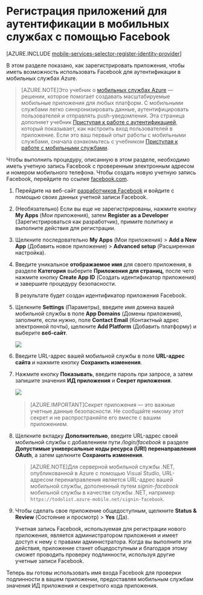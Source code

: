 <properties 
	pageTitle="Регистрация для проверки подлинности Facebook | мобильные службы Azure" 
	description="Сведения об использовании проверки подлинности в Facebook в приложении мобильных служб Azure." 
	services="mobile-services" 
	documentationCenter="" 
	authors="ggailey777" 
	manager="dwrede" 
	editor=""/>

<tags 
	ms.service="mobile-services" 
	ms.workload="mobile" 
	ms.tgt_pltfrm="na" 
	ms.devlang="multiple" 
	ms.topic="article" 
	ms.date="09/25/2015" 
	ms.author="glenga"/>

# Регистрация приложений для аутентификации в мобильных службах с помощью Facebook

[AZURE.INCLUDE [mobile-services-selector-register-identity-provider](../../includes/mobile-services-selector-register-identity-provider.md)]

В этом разделе показано, как зарегистрировать приложения, чтобы иметь возможность использовать Facebook для аутентификации в мобильных службах Azure.

>[AZURE.NOTE]Это учебник о [мобильных службах Azure] — решении, которое помогает создавать масштабируемые мобильные приложения для любых платформ. С мобильными службами легко синхронизировать данные, аутентифицировать пользователей и отправлять push-уведомления. Эта страница дополняет учебник [Приступая к работе с аутентификацией](mobile-services-ios-get-started-users.md), который показывает, как настроить вход пользователей в приложение. Если это ваш первый опыт работы с мобильными службами, сначала ознакомьтесь с учебником [Приступая к работе с мобильными службами](mobile-services-ios-get-started.md).
	
Чтобы выполнить процедуру, описанную в этом разделе, необходимо иметь учетную запись Facebook с проверенным электронным адресом и номером мобильного телефона. Чтобы создать новую учетную запись Facebook, перейдите по ссылке [facebook.com](http://go.microsoft.com/fwlink/p/?LinkId=268285).

1. Перейдите на веб-сайт [разработчиков Facebook](http://go.microsoft.com/fwlink/p/?LinkId=268285) и войдите с помощью своих данных учетной записи Facebook.

2. (Необязательно) Если вы еще не зарегистрированы, нажмите кнопку **My Apps** (Мои приложения), затем **Register as a Developer** (Зарегистрироваться как разработчик), примите политику и выполните действия для регистрации.

3. Щелкните последовательно **My Apps** (Мои приложения) > **Add a New App** (Добавить новое приложение) > **Advanced setup** (Расширенная настройка).

4. Введите уникальное **отображаемое имя** для своего приложения, в разделе **Категория** выберите **Приложения для страниц**, после чего нажмите кнопку **Create App ID** (Создать идентификатор приложения) и завершите процедуру безопасности.

	В результате будет создан идентификатор приложения Facebook.

5. Щелкните **Settings** (Параметры), введите имя домена вашей мобильной службы в поле **App Domains** (Домены приложения), заполните, если нужно, поле **Contact Email** (Контактный адрес электронной почты), щелкните **Add Platform** (Добавить платформу) и выберите **веб-сайт**.

   	![][3]

6. Введите URL-адрес вашей мобильной службы в поле **URL-адрес сайта** и нажмите кнопку **Сохранить изменения**.

7. Нажмите кнопку **Показывать**, введите пароль при запросе, а затем запишите значения **ИД приложения** и **Секрет приложения**.

   	![][5] &nbsp;
	
    >[AZURE.IMPORTANT]Секрет приложения — это важные учетные данные безопасности. Не сообщайте никому этот секрет и не распространяйте его вместе с вашим приложением. &nbsp;

8. Щелкните вкладку **Дополнительно**, введите URL-адрес своей мобильной службы с добавлением пути _/login/facebook_ в разделе **Допустимые универсальные коды ресурса (URI) перенаправления OAuth**, а затем щелкните **Сохранить изменения**. &nbsp;

     >[AZURE.NOTE]Для серверной мобильной службы .NET, опубликованной в Azure с помощью Visual Studio, URL-адресом перенаправления является URL-адрес вашей мобильной службы, дополненный путем _signin-facebook_ мобильной службы в качестве службы .NET, например `https://todolist.azure-mobile.net/signin-facebook`.
       

9. Чтобы сделать свое приложение общедоступным, щелкните **Status & Review** (Состояние и просмотр) > **Yes** (Да).

	Учетная запись Facebook, используемая для регистрации нового приложения, является администратором приложения и имеет доступ к нему с правами администратора. Когда вы выполните эти действия, приложение станет общедоступным и благодаря этому сможет проводить проверку подлинности, используя другие учетные записи Facebook.


Теперь вы готовы использовать имя входа Facebook для проверки подлинности в вашем приложении, предоставляя мобильным службам значения ИД приложения и секретного кода приложения.

<!-- Anchors. -->

<!-- Images. -->
[3]: ./media/mobile-services-how-to-register-facebook-authentication/mobile-services-facebook-configure-app.png
[5]: ./media/mobile-services-how-to-register-facebook-authentication/mobile-services-facebook-completed.png

<!-- URLs. -->
[Facebook Developers]: http://go.microsoft.com/fwlink/p/?LinkId=268286
[Get started with authentication]: /develop/mobile/tutorials/get-started-with-users-dotnet/
[Azure Management Portal]: https://manage.windowsazure.com/
[мобильных службах Azure]: http://azure.microsoft.com/services/mobile-services/
 

<!---HONumber=Oct15_HO1-->